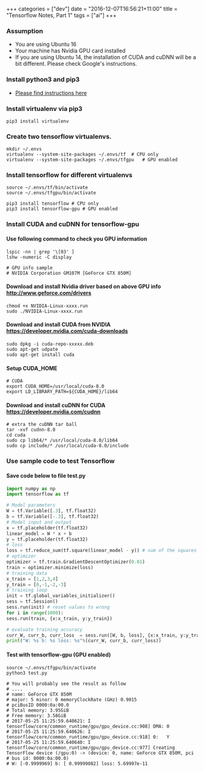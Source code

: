 +++
categories = ["dev"]
date = "2016-12-07T16:56:21+11:00"
title = "Tensorflow Notes, Part 1"
tags = ["ai"]
+++

### Assumption

* You are using Ubuntu 16
* Your machine has Nvidia GPU card installed
* If you are using Ubuntu 14, the installation of CUDA and cuDNN will be a bit different. Please check Google's instructions. 


### Install python3 and pip3

* [Please find instructions here](https://harryho.github.io/os/ubuntu-server-14)

### Install virtualenv via pip3 
    
    pip3 install virtualenv

### Create two tensorflow virtualenvs.

    mkdir ~/.envs
    virtualenv --system-site-packages ~/.envs/tf  # CPU only
    virtualenv --system-site-packages ~/.envs/tfgpu   # GPU enabled

### Install tensorflow for different virtualenvs

    source ~/.envs/tf/bin/activate
    source ~/.envs/tfgpu/bin/activate
    
    pip3 install tensorflow # CPU only
    pip3 install tensorflow-gpu # GPU enabled

### Install CUDA and cuDNN for tensorflow-gpu


#### Use following command to check you GPU information

    lspic -nn | grep '\[03' ]
    lshw -numeric -C display

    # GPU info sample
    # NVIDIA Corporation GM107M [GeForce GTX 850M]

#### Download and install Nvidia driver based on above GPU info http://www.geforce.com/drivers
    chmod +x NVIDIA-Linux-xxxx.run
    sudo ./NVIDIA-Linux-xxxx.run   

#### Download and install  CUDA from NVIDIA https://developer.nvidia.com/cuda-downloads

    sudo dpkg -i cuda-repo-xxxxx.deb
    sudo apt-get udpate
    sudo apt-get install cuda

#### Setup CUDA_HOME 

    # CUDA
    export CUDA_HOME=/usr/local/cuda-8.0 
    export LD_LIBRARY_PATH=${CUDA_HOME}/lib64 


#### Download and install cuDNN for CUDA https://developer.nvidia.com/cudnn

    # extra the cuDNN tar ball
    tar -xvf cudnn-8.0
    cd cuda 
    sudo cp lib64/* /usr/local/cuda-8.0/lib64
    sudo cp include/* /usr/local/cuda-8.0/include

### Use sample code to test Tensorflow

#### Save code below to file test.py 

```python
import numpy as np
import tensorflow as tf

# Model parameters
W = tf.Variable([.3], tf.float32)
b = tf.Variable([-.3], tf.float32)
# Model input and output
x = tf.placeholder(tf.float32)
linear_model = W * x + b
y = tf.placeholder(tf.float32)
# loss
loss = tf.reduce_sum(tf.square(linear_model - y)) # sum of the squares
# optimizer
optimizer = tf.train.GradientDescentOptimizer(0.01)
train = optimizer.minimize(loss)
# training data
x_train = [1,2,3,4]
y_train = [0,-1,-2,-3]
# training loop
init = tf.global_variables_initializer()
sess = tf.Session()
sess.run(init) # reset values to wrong
for i in range(1000):
sess.run(train, {x:x_train, y:y_train})

# evaluate training accuracy
curr_W, curr_b, curr_loss  = sess.run([W, b, loss], {x:x_train, y:y_train})
print("W: %s b: %s loss: %s"%(curr_W, curr_b, curr_loss))
```

#### Test with tensorflow-gpu (GPU enabled)

    source ~/.envs/tfgpu/bin/activate
    python3 test.py

    # You will probably see the result as follow 
    # ....
    # name: GeForce GTX 850M
    # major: 5 minor: 0 memoryClockRate (GHz) 0.9015
    # pciBusID 0000:0a:00.0
    # Total memory: 3.95GiB
    # Free memory: 3.58GiB
    # 2017-05-25 11:25:59.640621: I tensorflow/core/common_runtime/gpu/gpu_device.cc:908] DMA: 0 
    # 2017-05-25 11:25:59.640626: I tensorflow/core/common_runtime/gpu/gpu_device.cc:918] 0:   Y 
    # 2017-05-25 11:25:59.640640: I tensorflow/core/common_runtime/gpu/gpu_device.cc:977] Creating TensorFlow device (/gpu:0) -> (device: 0, name: GeForce GTX 850M, pci # bus id: 0000:0a:00.0)
    # W: [-0.9999969] b: [ 0.99999082] loss: 5.69997e-11










